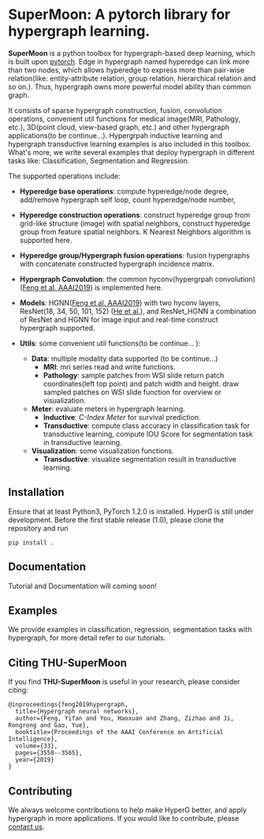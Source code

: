 # SuperMoon: A pytorch library for hypergraph learning.
**SuperMoon** is a python toolbox for hypergraph-based deep learning, which is built upon [pytorch](https://pytorch.org/). 
 Edge in hypergraph named hyperedge can link more than two nodes, which allows hyperedge to express more than pair-wise 
 relation(like: entity-attribute relation, group relation, hierarchical relation and so on.). Thus, hypergraph owns more 
 powerful model ability than common graph. 
 
 It consists of sparse hypergraph construction, fusion, convolution operations, convenient util functions for medical
 image(MRI, Pathology, etc.), 3D(point cloud, view-based graph, etc.) and other hypergraph applications(to be continue...).
 Hypergrpah inductive learning and hypergraph transductive learning examples is also included in this toolbox. What's more,
 we write several examples that deploy hypergraph in different tasks like: Classification, Segmentation and Regression.    
 
 The supported operations include: 
 
 * **Hyperedge base operations**: compute hyperedge/node degree, add/remove hypergraph self loop, count hyperedge/node number,
 
 * **Hyperedge construction operations**: construct hyperedge group from grid-like structure (image) with spatial neighbors, 
 construct hyperedge group from feature spatial neighbors. K Nearest Neighbors algorithm is supported here.
 
 * **Hyperedge group/Hypergraph fusion operations**: fusion hypergraphs with concatenate constructed hypergraph incidence matrix.
 
 * **Hypergraph Convolution**: the common hyconv(hypergrpah convolution) ([Feng et al. AAAI2019](https://github.com/iMoonLab/HGNN)) 
 is implemented here.
 
 * **Models**: HGNN([Feng et al. AAAI2019](https://github.com/iMoonLab/HGNN)) with two hyconv layers, ResNet(18, 34, 50, 101, 152)
 ([He et al.](https://arxiv.org/abs/1512.03385)), and ResNet_HGNN a combination of ResNet and HGNN for image input and real-time
 construct hypergraph supported.
 
 * **Utils**: some convenient util functions(to be continue... ):
    * **Data**: multiple modality data supported (to be continue...)
        * **MRI**: mri series read and write functions.
        * **Pathology**: sample patches from WSI slide return patch coordinates(left top point) and patch width and height. 
        draw sampled patches on WSI slide function for overview or visualization.
    * **Meter**: evaluate meters in hypergraph learning.
        * **Inductive**:  *C-Index Meter* for survival prediction.
        * **Transductive**: compute class accuracy in classification task for transductive learning, compute IOU Score for 
        segmentation task in transductive learning. 
    * **Visualization**: some visualization functions.
        * **Transductive**: visualize segmentation result in transductive learning. 


 ## Installation
 Ensure that at least Python3, PyTorch 1.2.0 is installed. HyperG is still under development. Before the first stable 
 release (1.0), please clone the repository and run
 ```commandline
pip install .
 ```

## Documentation
Tutorial and Documentation will coming soon!
    
## Examples
We provide examples in classification, regression, segmentation tasks with hypergraph, for more detail refer to our tutorials.

## Citing THU-SuperMoon
If you find **THU-SuperMoon** is useful in your research, please consider citing:
```
@inproceedings{feng2019hypergraph,
  title={Hypergraph neural networks},
  author={Feng, Yifan and You, Haoxuan and Zhang, Zizhao and Ji, Rongrong and Gao, Yue},
  booktitle={Proceedings of the AAAI Conference on Artificial Intelligence},
  volume={33},
  pages={3558--3565},
  year={2019}
}
```

## Contributing
We always welcome contributions to help make HyperG better, and apply hypergraph in more applications. If you would like 
to contribute, please [contact us](mailto:evanfeng97@gmail.com).
